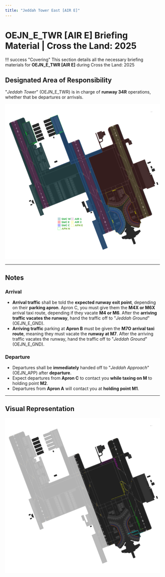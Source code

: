 ```yaml
---
title: "Jeddah Tower East [AIR E]"
---
```


# OEJN_E_TWR [AIR E] Briefing Material | Cross the Land: 2025

!!! success "Covering"
    This section details all the necessary briefing materials for **OEJN_E_TWR [AIR E]** during Cross the Land: 2025

## Designated Area of Responsibility 
"*Jeddah Tower*" (OEJN_E_TWR) is in charge of **runway 34R** operations, whether that be departures or arrivals.

![Loading](img/smc.png)

---

## Notes
### Arrival
- **Arrival traffic** shall be told the **expected runway exit point**, depending on their **parking apron**. Apron C, you must give them the **M4X or M6X** arrival taxi route, depending if they vacate **M4 or M6**. After the **arriving traffic vacates the runway**, hand the traffic off to "*Jeddah Ground*" (OEJN_E_GND).
- **Arriving traffic** parking at **Apron B** must be given the **M7O arrival taxi route**, meaning they must vacate the **runway at M7**. After the arriving traffic vacates the runway, hand the traffic off to "*Jeddah Ground*" (OEJN_E_GND).

### Departure
- Departures shall be **immediately** handed off to "*Jeddah Approach*" (OEJN_APP) after **departure**.
- Expect departures from **Apron C** to contact you **while taxing on M** to holding point **M2**.
- Departures from **Apron A** will contact you at **holding point M1**. 

---

## Visual Representation

![Loading](img/aire.png)